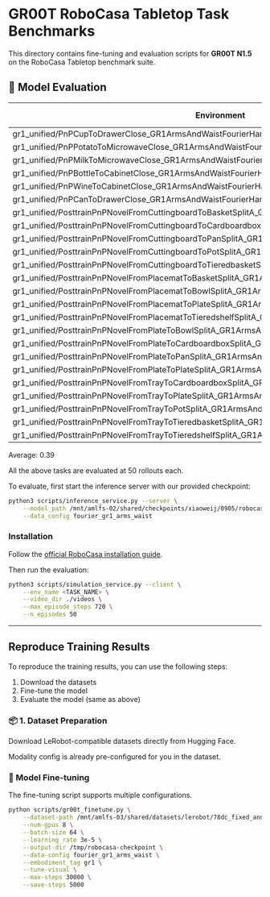 # GR00T RoboCasa Tabletop Task Benchmarks

This directory contains fine-tuning and evaluation scripts for **GR00T N1.5** on the RoboCasa Tabletop benchmark suite.



## 🎯 Model Evaluation

<!-- TODO: Upload the checkpoint to Youliang's HF repo. -->

| Environment                                                                 | Success Rate |
|-----------------------------------------------------------------------------|--------------|
| gr1_unified/PnPCupToDrawerClose_GR1ArmsAndWaistFourierHands_Env             | 0.38         |
| gr1_unified/PnPPotatoToMicrowaveClose_GR1ArmsAndWaistFourierHands_Env       | 0.26         |
| gr1_unified/PnPMilkToMicrowaveClose_GR1ArmsAndWaistFourierHands_Env         | 0.44         |
| gr1_unified/PnPBottleToCabinetClose_GR1ArmsAndWaistFourierHands_Env         | 0.38         |
| gr1_unified/PnPWineToCabinetClose_GR1ArmsAndWaistFourierHands_Env           | 0.18         |
| gr1_unified/PnPCanToDrawerClose_GR1ArmsAndWaistFourierHands_Env             | 0.42         |
| gr1_unified/PosttrainPnPNovelFromCuttingboardToBasketSplitA_GR1ArmsAndWaistFourierHands_Env | 0.56 |
| gr1_unified/PosttrainPnPNovelFromCuttingboardToCardboardboxSplitA_GR1ArmsAndWaistFourierHands_Env | 0.34 |
| gr1_unified/PosttrainPnPNovelFromCuttingboardToPanSplitA_GR1ArmsAndWaistFourierHands_Env | 0.66 |
| gr1_unified/PosttrainPnPNovelFromCuttingboardToPotSplitA_GR1ArmsAndWaistFourierHands_Env | 0.52 |
| gr1_unified/PosttrainPnPNovelFromCuttingboardToTieredbasketSplitA_GR1ArmsAndWaistFourierHands_Env | 0.32 |
| gr1_unified/PosttrainPnPNovelFromPlacematToBasketSplitA_GR1ArmsAndWaistFourierHands_Env | 0.26 |
| gr1_unified/PosttrainPnPNovelFromPlacematToBowlSplitA_GR1ArmsAndWaistFourierHands_Env | 0.40 |
| gr1_unified/PosttrainPnPNovelFromPlacematToPlateSplitA_GR1ArmsAndWaistFourierHands_Env | 0.44 |
| gr1_unified/PosttrainPnPNovelFromPlacematToTieredshelfSplitA_GR1ArmsAndWaistFourierHands_Env | 0.14 |
| gr1_unified/PosttrainPnPNovelFromPlateToBowlSplitA_GR1ArmsAndWaistFourierHands_Env | 0.38 |
| gr1_unified/PosttrainPnPNovelFromPlateToCardboardboxSplitA_GR1ArmsAndWaistFourierHands_Env | 0.36 |
| gr1_unified/PosttrainPnPNovelFromPlateToPanSplitA_GR1ArmsAndWaistFourierHands_Env | 0.48 |
| gr1_unified/PosttrainPnPNovelFromPlateToPlateSplitA_GR1ArmsAndWaistFourierHands_Env | 0.58 |
| gr1_unified/PosttrainPnPNovelFromTrayToCardboardboxSplitA_GR1ArmsAndWaistFourierHands_Env | 0.40 |
| gr1_unified/PosttrainPnPNovelFromTrayToPlateSplitA_GR1ArmsAndWaistFourierHands_Env | 0.44 |
| gr1_unified/PosttrainPnPNovelFromTrayToPotSplitA_GR1ArmsAndWaistFourierHands_Env | 0.48 |
| gr1_unified/PosttrainPnPNovelFromTrayToTieredbasketSplitA_GR1ArmsAndWaistFourierHands_Env | 0.40 |
| gr1_unified/PosttrainPnPNovelFromTrayToTieredshelfSplitA_GR1ArmsAndWaistFourierHands_Env | 0.24 |

Average: 0.39

All the above tasks are evaluated at 50 rollouts each.

To evaluate, first start the inference server with our provided checkpoint:

<!-- TODO: Replace with Youliang's repo. -->
```bash
python3 scripts/inference_service.py --server \
    --model_path /mnt/amlfs-02/shared/checkpoints/xiaoweij/0905/robocasa-checkpoints-60K/ \
    --data_config fourier_gr1_arms_waist
```

### Installation

Follow the [official RoboCasa installation guide](https://github.com/robocasa/robocasa-gr1-tabletop-tasks?tab=readme-ov-file#getting-started).

Then run the evaluation:
```bash
python3 scripts/simulation_service.py --client \
    --env_name <TASK_NAME> \
    --video_dir ./videos \
    --max_episode_steps 720 \
    --n_episodes 50
```

----

## Reproduce Training Results

To reproduce the training results, you can use the following steps:
1. Download the datasets
2. Fine-tune the model
3. Evaluate the model (same as above)

### 📦 1. Dataset Preparation

<!-- TODO: Upload the 1K per traj data to HF. And add instructions -->

Download LeRobot-compatible datasets directly from Hugging Face.

Modality config is already pre-configured for you in the dataset.

### 🚀 Model Fine-tuning

The fine-tuning script supports multiple configurations.

```bash
python scripts/gr00t_finetune.py \
    --dataset-path /mnt/amlfs-03/shared/datasets/lerobot/78dc_fixed_annotations/ \
    --num-gpus 8 \
    --batch-size 64 \
    --learning_rate 3e-5 \
    --output-dir /tmp/robocasa-checkpoint \
    --data-config fourier_gr1_arms_waist \
    --embodiment_tag gr1 \
    --tune-visual \
    --max-steps 30000 \
    --save-steps 5000
```
